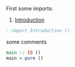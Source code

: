 First some imports:

1. [Introduction](Introduction.md#section)

~~~ haskell
--import Introduction ()
~~~

some comments

~~~ haskell
main :: IO ()
main = pure ()
~~~
